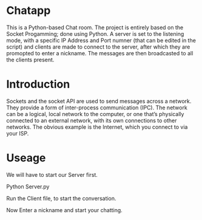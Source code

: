 # Chatapp
This is a Python-based Chat room. The project is entirely based on the Socket Progamming; done using Python. A server is set to the listening mode, with a specific IP Address and Port numner (that can be edited in the script) and clients are made to connect to the server, after which they are promopted to enter a nickname. The messages are then broadcasted to all the clients present.

# Introduction
Sockets and the socket API are used to send messages across a network. They provide a form of inter-process communication (IPC). The network can be a logical, local network to the computer, or one that’s physically connected to an external network, with its own connections to other networks. The obvious example is the Internet, which you connect to via your ISP.
# Useage
We will have to start our Server first.

Python Server.py

Run the Client file, to start the conversation.

Now Enter a nickname and start your chatting.
